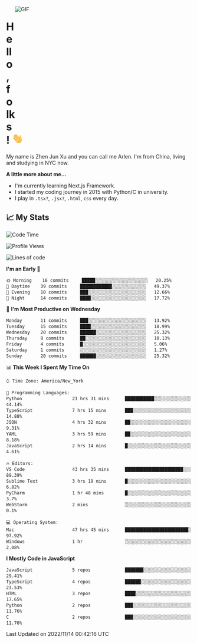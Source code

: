 <img align="right" alt="GIF" src="https://media.giphy.com/media/xUA7bdpLxQhsSQdyog/giphy.gif" width="480" height="320" />

# Hello, folks! <img src="https://raw.githubusercontent.com/arlenxuzj/arlenxuzj/master/assets/wave.gif" width="30px">

My name is Zhen Jun Xu and you can call me Arlen. I'm from China, living and studying in NYC now.

**A little more about me...**

 - I'm currently learning Next.js Framework.
 - I started my coding journey in 2015 with Python/C in university.
 - I play in `.tsx?`, `.jsx?`, `.html`, `css` every day.

## &#x1f4c8; My Stats

<!--START_SECTION:waka-->
![Code Time](http://img.shields.io/badge/Code%20Time-2%2C480%20hrs%2039%20mins-blue)

![Profile Views](http://img.shields.io/badge/Profile%20Views-189-blue)

![Lines of code](https://img.shields.io/badge/From%20Hello%20World%20I%27ve%20Written-234%20Thousand%20lines%20of%20code-blue)

**I'm an Early 🐤** 

```text
🌞 Morning    16 commits     █████░░░░░░░░░░░░░░░░░░░░   20.25% 
🌆 Daytime    39 commits     ████████████░░░░░░░░░░░░░   49.37% 
🌃 Evening    10 commits     ███░░░░░░░░░░░░░░░░░░░░░░   12.66% 
🌙 Night      14 commits     ████░░░░░░░░░░░░░░░░░░░░░   17.72%

```
📅 **I'm Most Productive on Wednesday** 

```text
Monday       11 commits     ███░░░░░░░░░░░░░░░░░░░░░░   13.92% 
Tuesday      15 commits     ████░░░░░░░░░░░░░░░░░░░░░   18.99% 
Wednesday    20 commits     ██████░░░░░░░░░░░░░░░░░░░   25.32% 
Thursday     8 commits      ██░░░░░░░░░░░░░░░░░░░░░░░   10.13% 
Friday       4 commits      █░░░░░░░░░░░░░░░░░░░░░░░░   5.06% 
Saturday     1 commits      ░░░░░░░░░░░░░░░░░░░░░░░░░   1.27% 
Sunday       20 commits     ██████░░░░░░░░░░░░░░░░░░░   25.32%

```


📊 **This Week I Spent My Time On** 

```text
⌚︎ Time Zone: America/New_York

💬 Programming Languages: 
Python                   21 hrs 31 mins      ███████████░░░░░░░░░░░░░░   44.14% 
TypeScript               7 hrs 15 mins       ███░░░░░░░░░░░░░░░░░░░░░░   14.88% 
JSON                     4 hrs 32 mins       ██░░░░░░░░░░░░░░░░░░░░░░░   9.31% 
YAML                     3 hrs 59 mins       ██░░░░░░░░░░░░░░░░░░░░░░░   8.18% 
JavaScript               2 hrs 14 mins       █░░░░░░░░░░░░░░░░░░░░░░░░   4.61%

🔥 Editors: 
VS Code                  43 hrs 35 mins      ██████████████████████░░░   89.39% 
Sublime Text             3 hrs 19 mins       █░░░░░░░░░░░░░░░░░░░░░░░░   6.82% 
PyCharm                  1 hr 48 mins        █░░░░░░░░░░░░░░░░░░░░░░░░   3.7% 
WebStorm                 2 mins              ░░░░░░░░░░░░░░░░░░░░░░░░░   0.1%

💻 Operating System: 
Mac                      47 hrs 45 mins      ████████████████████████░   97.92% 
Windows                  1 hr                ░░░░░░░░░░░░░░░░░░░░░░░░░   2.08%

```

**I Mostly Code in JavaScript** 

```text
JavaScript               5 repos             ███████░░░░░░░░░░░░░░░░░░   29.41% 
TypeScript               4 repos             ██████░░░░░░░░░░░░░░░░░░░   23.53% 
HTML                     3 repos             ████░░░░░░░░░░░░░░░░░░░░░   17.65% 
Python                   2 repos             ███░░░░░░░░░░░░░░░░░░░░░░   11.76% 
C                        2 repos             ███░░░░░░░░░░░░░░░░░░░░░░   11.76%

```



 Last Updated on 2022/11/14 00:42:16 UTC
<!--END_SECTION:waka-->

